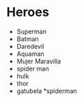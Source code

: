 # Heroes

* Superman
* Batman
* Daredevil
* Aquaman
* Mujer Maravilla
* spider man
* hulk
* thor
* gatubela
*spiderman

